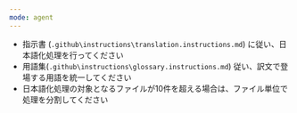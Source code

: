 ```yaml
---
mode: agent
---
```


* 指示書 (`.github\instructions\translation.instructions.md`) に従い、日本語化処理を行ってください
* 用語集(`.github\instructions\glossary.instructions.md`) 従い、訳文で登場する用語を統一してください
* 日本語化処理の対象となるファイルが10件を超える場合は、ファイル単位で処理を分割してください
